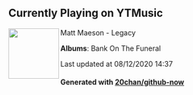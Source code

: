 ## Currently Playing on YTMusic

[<img align="left" width="100" src="https://lh3.googleusercontent.com/D-4Qd2BRd9F25cgI3yt85iRqonhW-9jTcsE6tXoSRLxmUIpHEMb617C03UxSF1OfZXePJx6Hevg-EHEc">](https://music.youtube.com/channel/UCnEkIGqtGcQMLk73Kp-Q5LQ)

Matt Maeson - Legacy

**Albums**: Bank On The Funeral

Last updated at 08/12/2020 14:37

#### Generated with [20chan/github-now](https://github.com/20chan/github-now)


<!--
**20chan/20chan** is a ✨ _special_ ✨ repository because its `README.md` (this file) appears on your GitHub profile.

Here are some ideas to get you started:

- 🔭 I’m currently working on ...
- 🌱 I’m currently learning ...
- 👯 I’m looking to collaborate on ...
- 🤔 I’m looking for help with ...
- 💬 Ask me about ...
- 📫 How to reach me: ...
- 😄 Pronouns: ...
- ⚡ Fun fact: ...
-->
